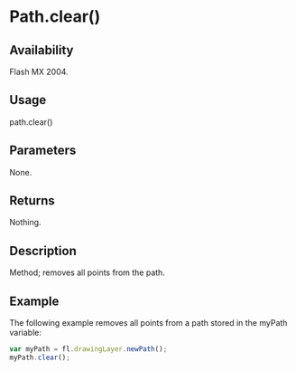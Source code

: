# Path.clear()

## Availability

Flash MX 2004.

## Usage

path.clear()

## Parameters

None.

## Returns

Nothing.

## Description

Method; removes all points from the path.

## Example

The following example removes all points from a path stored in the myPath variable:

```javascript
var myPath = fl.drawingLayer.newPath();
myPath.clear();
```
